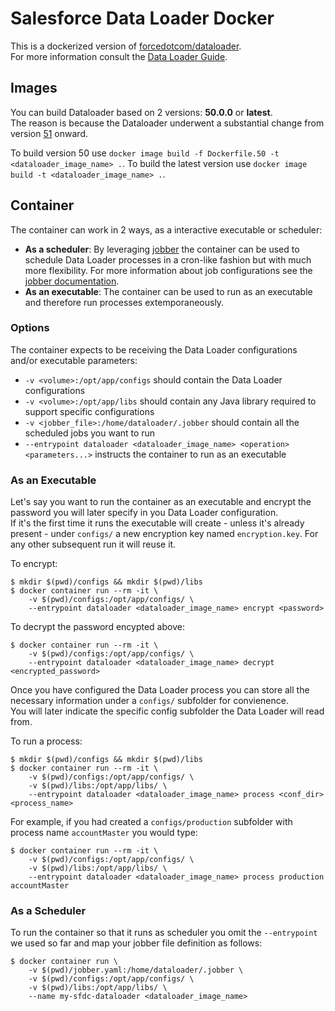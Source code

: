 # Salesforce Data Loader Docker
This is a dockerized version of [forcedotcom/dataloader](https://github.com/forcedotcom/dataloader).\
For more information consult the [Data Loader Guide](https://developer.salesforce.com/docs/atlas.en-us.dataLoader.meta/dataLoader/data_loader.htm).

## Images
You can build Dataloader based on 2 versions: __50.0.0__ or __latest__.\
The reason is because the Dataloader underwent a substantial change from version [51](https://github.com/forcedotcom/dataloader/releases/tag/v51.0.1) onward.

To build version 50 use `docker image build -f Dockerfile.50 -t <dataloader_image_name> .`.
To build the latest version use `docker image build -t <dataloader_image_name> .`.

## Container
The container can work in 2 ways, as a interactive executable or scheduler:

* __As a scheduler__: By leveraging [jobber](https://dshearer.github.io/jobber/) the container can be used to schedule Data Loader processes in a cron-like fashion but with much more flexibility. For more information about job configurations see the [jobber documentation](https://dshearer.github.io/jobber/doc/v1.4/).
* __As an executable__: The container can be used to run as an executable and therefore run processes extemporaneously.

### Options
The container expects to be receiving the Data Loader configurations and/or executable parameters:

* `-v <volume>:/opt/app/configs` should contain the Data Loader configurations
* `-v <volume>:/opt/app/libs` should contain any Java library required to support specific configurations
* `-v <jobber_file>:/home/dataloader/.jobber` should contain all the scheduled jobs you want to run
* `--entrypoint dataloader <dataloader_image_name> <operation> <parameters...>` instructs the container to run as an executable

### As an Executable
Let's say you want to run the container as an executable and encrypt the password you will later specify in you Data Loader configuration.\
If it's the first time it runs the executable will create - unless it's already present - under `configs/` a new encryption key named `encryption.key`. For any other subsequent run it will reuse it.

To encrypt:
```
$ mkdir $(pwd)/configs && mkdir $(pwd)/libs
$ docker container run --rm -it \
    -v $(pwd)/configs:/opt/app/configs/ \
    --entrypoint dataloader <dataloader_image_name> encrypt <password>
```
To decrypt the password encypted above:
```
$ docker container run --rm -it \
    -v $(pwd)/configs:/opt/app/configs/ \
    --entrypoint dataloader <dataloader_image_name> decrypt <encrypted_password>
```

Once you have configured the Data Loader process you can store all the necessary information under a `configs/` subfolder for convienence.\
You will later indicate the specific config subfolder the Data Loader will read from.

To run a process:
```
$ mkdir $(pwd)/configs && mkdir $(pwd)/libs
$ docker container run --rm -it \
    -v $(pwd)/configs:/opt/app/configs/ \
    -v $(pwd)/libs:/opt/app/libs/ \
    --entrypoint dataloader <dataloader_image_name> process <conf_dir> <process_name>
```
For example, if you had created a `configs/production` subfolder with process name `accountMaster` you would type:
```
$ docker container run --rm -it \
    -v $(pwd)/configs:/opt/app/configs/ \
    -v $(pwd)/libs:/opt/app/libs/ \
    --entrypoint dataloader <dataloader_image_name> process production accountMaster
```

### As a Scheduler
To run the container so that it runs as scheduler you omit the `--entrypoint` we used so far and map your jobber file definition as follows:
```
$ docker container run \
    -v $(pwd)/jobber.yaml:/home/dataloader/.jobber \
    -v $(pwd)/configs:/opt/app/configs/ \
    -v $(pwd)/libs:/opt/app/libs/ \
    --name my-sfdc-dataloader <dataloader_image_name>
```